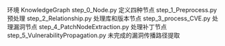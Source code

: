 环境 KnowledgeGraph
step_0_Node.py 定义四种节点
step_1_Preprocess.py 预处理
step_2_Relationship.py 处理库和版本节点
step_3_process_CVE.py 处理漏洞节点
step_4_PatchNodeExtraction.py 处理补丁节点
step_5_VulnerabilityPropagation.py 未完成的漏洞传播路径提取
